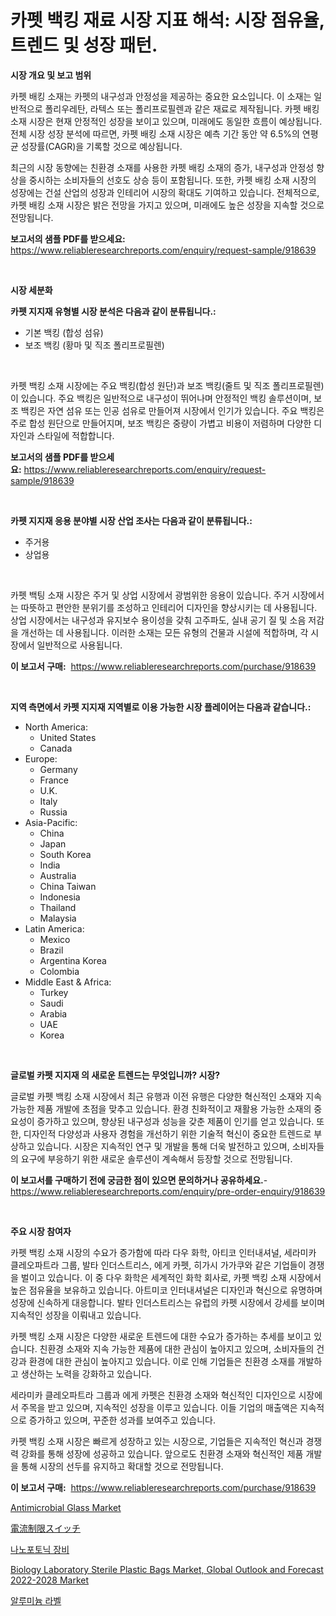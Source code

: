 <p><h1>카펫 백킹 재료 시장 지표 해석: 시장 점유율, 트렌드 및 성장 패턴.</h1></p><p><strong>시장 개요 및 보고 범위</strong></p>
<p><p>카펫 배킹 소재는 카펫의 내구성과 안정성을 제공하는 중요한 요소입니다. 이 소재는 일반적으로 폴리우레탄, 라텍스 또는 폴리프로필렌과 같은 재료로 제작됩니다. 카펫 배킹 소재 시장은 현재 안정적인 성장을 보이고 있으며, 미래에도 동일한 흐름이 예상됩니다. 전체 시장 성장 분석에 따르면, 카펫 배킹 소재 시장은 예측 기간 동안 약 6.5%의 연평균 성장률(CAGR)을 기록할 것으로 예상됩니다. </p><p>최근의 시장 동향에는 친환경 소재를 사용한 카펫 배킹 소재의 증가, 내구성과 안정성 향상을 중시하는 소비자들의 선호도 상승 등이 포함됩니다. 또한, 카펫 배킹 소재 시장의 성장에는 건설 산업의 성장과 인테리어 시장의 확대도 기여하고 있습니다. 전체적으로, 카펫 배킹 소재 시장은 밝은 전망을 가지고 있으며, 미래에도 높은 성장을 지속할 것으로 전망됩니다.</p></p>
<p><strong>보고서의 샘플 PDF를 받으세요:</strong> <a href="https://www.reliableresearchreports.com/enquiry/request-sample/918639">https://www.reliableresearchreports.com/enquiry/request-sample/918639</a></p>
<p>&nbsp;</p>
<p><strong>시장 세분화</strong></p>
<p><strong>카펫 지지재 유형별 시장 분석은 다음과 같이 분류됩니다.:</strong></p>
<p><ul><li>기본 백킹 (합성 섬유)</li><li>보조 백킹 (황마 및 직조 폴리프로필렌)</li></ul></p>
<p>&nbsp;</p>
<p><p>카펫 백킹 소재 시장에는 주요 백킹(합성 원단)과 보조 백킹(줄트 및 직조 폴리프로필렌)이 있습니다. 주요 백킹은 일반적으로 내구성이 뛰어나며 안정적인 백킹 솔루션이며, 보조 백킹은 자연 섬유 또는 인공 섬유로 만들어져 시장에서 인기가 있습니다. 주요 백킹은 주로 합성 원단으로 만들어지며, 보조 백킹은 중량이 가볍고 비용이 저렴하며 다양한 디자인과 스타일에 적합합니다.</p></p>
<p><strong>보고서의 샘플 PDF를 받으세요:</strong>&nbsp;<a href="https://www.reliableresearchreports.com/enquiry/request-sample/918639">https://www.reliableresearchreports.com/enquiry/request-sample/918639</a></p>
<p>&nbsp;</p>
<p><strong> 카펫 지지재 응용 분야별 시장 산업 조사는 다음과 같이 분류됩니다.:</strong></p>
<p><ul><li>주거용</li><li>상업용</li></ul></p>
<p>&nbsp;</p>
<p><p>카펫 백팅 소재 시장은 주거 및 상업 시장에서 광범위한 응용이 있습니다. 주거 시장에서는 따뜻하고 편안한 분위기를 조성하고 인테리어 디자인을 향상시키는 데 사용됩니다. 상업 시장에서는 내구성과 유지보수 용이성을 갖춰 고주파도, 실내 공기 질 및 소음 저감을 개선하는 데 사용됩니다. 이러한 소재는 모든 유형의 건물과 시설에 적합하며, 각 시장에서 일반적으로 사용됩니다.</p></p>
<p><strong>이 보고서 구매:</strong>&nbsp; <a href="https://www.reliableresearchreports.com/purchase/918639">https://www.reliableresearchreports.com/purchase/918639</a></p>
<p>&nbsp;</p>
<p><strong>지역 측면에서 카펫 지지재 지역별로 이용 가능한 시장 플레이어는 다음과 같습니다.:</strong></p>
<p><ul>
    <li>
        North America:
        <ul>
            <li>United States</li>
            <li>Canada</li>
        </ul>
    </li>
    <li>
        Europe:
        <ul>
            <li>Germany</li>
            <li>France</li>
            <li>U.K.</li>
            <li>Italy</li>
            <li>Russia</li>
        </ul>
    </li>
    <li>
        Asia-Pacific:
        <ul>
            <li>China</li>
            <li>Japan</li>
            <li>South Korea</li>
            <li>India</li>
            <li>Australia</li>
            <li>China Taiwan</li>
            <li>Indonesia</li>
            <li>Thailand</li>
            <li>Malaysia</li>
        </ul>
    </li>
    <li>
        Latin America:
        <ul>
            <li>Mexico</li>
            <li>Brazil</li>
            <li>Argentina Korea</li>
            <li>Colombia</li>
        </ul>
    </li>
    <li>
        Middle East & Africa:
        <ul>
            <li>Turkey</li>
            <li>Saudi</li>
            <li>Arabia</li>
            <li>UAE</li>
            <li>Korea</li>
        </ul>
    </li>
    </ul></p>
<p>&nbsp;</p>
<p><strong>글로벌 카펫 지지재 의 새로운 트렌드는 무엇입니까? 시장?</strong></p>
<p><p>글로벌 카펫 백킹 소재 시장에서 최근 유행과 이전 유행은 다양한 혁신적인 소재와 지속가능한 제품 개발에 초점을 맞추고 있습니다. 환경 친화적이고 재활용 가능한 소재의 중요성이 증가하고 있으며, 향상된 내구성과 성능을 갖춘 제품이 인기를 얻고 있습니다. 또한, 디자인적 다양성과 사용자 경험을 개선하기 위한 기술적 혁신이 중요한 트렌드로 부상하고 있습니다. 시장은 지속적인 연구 및 개발을 통해 더욱 발전하고 있으며, 소비자들의 요구에 부응하기 위한 새로운 솔루션이 계속해서 등장할 것으로 전망됩니다.</p></p>
<p><strong>이 보고서를 구매하기 전에 궁금한 점이 있으면 문의하거나 공유하세요.</strong>- <a href="https://www.reliableresearchreports.com/enquiry/pre-order-enquiry/918639">https://www.reliableresearchreports.com/enquiry/pre-order-enquiry/918639</a></p>
<p>&nbsp;</p>
<p><strong>주요 시장 참여자</strong></p>
<p><p>카펫 백킹 소재 시장의 수요가 증가함에 따라 다우 화학, 아티코 인터내셔널, 세라미카 클레오파트라 그룹, 발타 인더스트리스, 에게 카펫, 히가시 가가쿠와 같은 기업들이 경쟁을 벌이고 있습니다. 이 중 다우 화학은 세계적인 화학 회사로, 카펫 백킹 소재 시장에서 높은 점유율을 보유하고 있습니다. 아트미코 인터내셔널은 디자인과 혁신으로 유명하며 성장에 신속하게 대응합니다. 발타 인더스트리스는 유럽의 카펫 시장에서 강세를 보이며 지속적인 성장을 이뤄내고 있습니다.</p><p>카펫 백킹 소재 시장은 다양한 새로운 트렌드에 대한 수요가 증가하는 추세를 보이고 있습니다. 친환경 소재와 지속 가능한 제품에 대한 관심이 높아지고 있으며, 소비자들의 건강과 환경에 대한 관심이 높아지고 있습니다. 이로 인해 기업들은 친환경 소재를 개발하고 생산하는 노력을 강화하고 있습니다.</p><p>세라미카 클레오파트라 그룹과 에게 카펫은 친환경 소재와 혁신적인 디자인으로 시장에서 주목을 받고 있으며, 지속적인 성장을 이루고 있습니다. 이들 기업의 매출액은 지속적으로 증가하고 있으며, 꾸준한 성과를 보여주고 있습니다.</p><p>카펫 백킹 소재 시장은 빠르게 성장하고 있는 시장으로, 기업들은 지속적인 혁신과 경쟁력 강화를 통해 성장에 성공하고 있습니다. 앞으로도 친환경 소재와 혁신적인 제품 개발을 통해 시장의 선두를 유지하고 확대할 것으로 전망됩니다.</p></p>
<p><strong>이 보고서 구매:</strong>&nbsp;&nbsp;<a href="https://www.reliableresearchreports.com/purchase/918639">https://www.reliableresearchreports.com/purchase/918639</a></p>
<p><p><a href="https://view.publitas.com/reportprime-1/antimicrobial-glass-market-research-report-the-key-to-successful-business-strategy-forecasted-for-period-from-2024-2031/">Antimicrobial Glass Market</a></p><p><a href="https://medium.com/@novabrown3/%E7%8F%BE%E5%9C%A8%E3%81%AE%E9%99%90%E7%95%8C%E3%82%B9%E3%82%A4%E3%83%83%E3%83%81%E5%B8%82%E5%A0%B4%E3%81%AE%E5%8B%95%E5%90%91%E3%81%A82024%E5%B9%B4%E3%81%8B%E3%82%892031%E5%B9%B4%E3%81%BE%E3%81%A7%E3%81%AE%E5%B8%82%E5%A0%B4%E5%88%86%E6%9E%90%E4%BA%88%E6%B8%AC-f86796f11a4c">電流制限スイッチ</a></p><p><a href="https://medium.com/@evelin_theprince/%EB%82%98%EB%85%B8%EA%B4%91%ED%95%99-%EC%9E%A5%EB%B9%84-%EC%8B%9C%EC%9E%A5-%EC%8B%9C%EC%9E%A5-%EC%A0%90%EC%9C%A0%EC%9C%A8-%EC%8B%9C%EC%9E%A5-%EB%8F%99%ED%96%A5-%EB%B0%8F-%EB%AF%B8%EB%9E%98-%EC%84%B1%EC%9E%A5-%ED%83%90%EC%83%89-bf2c58588c71">나노포토닉 장비</a></p><p><a href="https://cute-banjo-8ca.notion.site/Biology-Laboratory-Sterile-Plastic-Bags-Market-Global-Outlook-and-Forecast-2022-2028-Market-A-Comp-5313883710c149cca01caac03098e12e">Biology Laboratory Sterile Plastic Bags Market, Global Outlook and Forecast 2022-2028 Market</a></p><p><a href="https://github.com/mpodehpw07370073/Market-Research-Report-List-1/blob/main/9321585183858.md">알루미늄 라벨</a></p></p>
